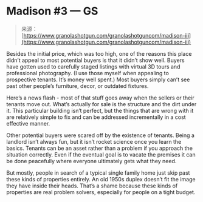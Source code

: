 <!--yml
category: 未分类
date: 2024-05-27 14:36:39
-->

# Madison #3 — GS

> 来源：[https://www.granolashotgun.com/granolashotguncom/madison-iii](https://www.granolashotgun.com/granolashotguncom/madison-iii)

Besides the initial price, which was too high, one of the reasons this place didn’t appeal to most potential buyers is that it didn’t show well. Buyers have gotten used to carefully staged listings with virtual 3D tours and professional photography. (I use those myself when appealing to prospective tenants. It’s money well spent.) Most buyers simply can’t see past other people’s furniture, decor, or outdated fixtures.

Here’s a news flash - most of that stuff goes away when the sellers or their tenants move out. What’s actually for sale is the structure and the dirt under it. This particular building isn’t perfect, but the things that are wrong with it are relatively simple to fix and can be addressed incrementally in a cost effective manner.

Other potential buyers were scared off by the existence of tenants. Being a landlord isn’t always fun, but it isn’t rocket science once you learn the basics. Tenants can be an asset rather than a problem if you approach the situation correctly. Even if the eventual goal is to vacate the premises it can be done peacefully where everyone ultimately gets what they need.

But mostly, people in search of a typical single family home just skip past these kinds of properties entirely. An old 1950s duplex doesn’t fit the image they have inside their heads. That’s a shame because these kinds of properties are real problem solvers, especially for people on a tight budget.